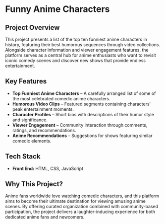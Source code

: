 # Funny Anime Characters

## Project Overview
This project presents a list of the top ten funniest anime characters in history, featuring their best humorous sequences through video collections. Alongside character information and viewer engagement features, the platform serves as a central hub for anime enthusiasts who want to revisit iconic comedy scenes and discover new shows that provide endless entertainment.

## Key Features
- **Top Funniest Anime Characters** – A carefully arranged list of some of the most celebrated comedic anime characters.
- **Humorous Video Clips** – Featured segments containing characters' peak entertainment moments.
- **Character Profiles** – Short bios with descriptions of their humor style and significance.
- **Viewer Engagement** – Community interaction through comments, ratings, and recommendations.
- **Anime Recommendations** – Suggestions for shows featuring similar comedic elements.

## Tech Stack
- **Front End:** HTML, CSS, JavaScript

## Why This Project?
Anime fans worldwide love watching comedic characters, and this platform aims to become their ultimate destination for viewing amusing anime scenes. By offering curated organization combined with community-based participation, the project delivers a laughter-inducing experience for both dedicated anime fans and newcomers.
